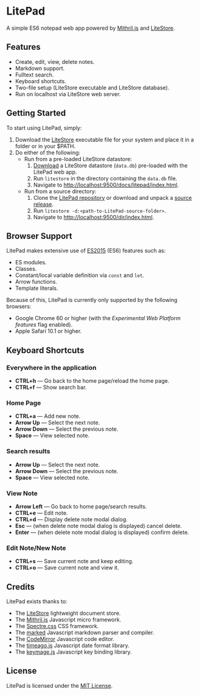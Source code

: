 # LitePad

A simple ES6 notepad web app powered by [Mithril.js][mithril] and [LiteStore][litestore].

## Features

* Create, edit, view, delete notes.
* Markdown support.
* Fulltext search.
* Keyboard shortcuts.
* Two-file setup (LiteStore executable and LiteStore database).
* Run on localhost via LiteStore web server.

## Getting Started

To start using LitePad, simply:

1. Download the [LiteStore][litestore] executable file for your system and place it in a folder or in your $PATH.
2. Do either of the following:
    * Run from a pre-loaded LiteStore datastore:
      1. [Download][release] a LiteStore datastore (`data.db`) pre-loaded with the LitePad web app.
      2. Run `litestore` in the directory containing the `data.db` file.
      3. Navigate to <http://localhost:9500/docs/litepad/index.html>.
    * Run from a source directory:
      1. Clone the [LitePad repository][repo] or download and unpack a [source release][release].
      2. Run `litestore -d:<path-to-LitePad-source-folder>`.
      3. Navigate to <http://localhost:9500/dir/index.html>.

## Browser Support

LitePad makes extensive use of [ES2015][es2015] (ES6) features such as:

* ES modules.
* Classes.
* Constant/local variable definition via `const` and `let`.
* Arrow functions.
* Template literals.

Because of this, LitePad is currently only supported by the following browsers:

* Google Chrome 60 or higher (with the *Experimental Web Platform features* flag enabled).
* Apple Safari 10.1 or higher.

## Keyboard Shortcuts

### Everywhere in the application

* **CTRL+h** &mdash; Go back to the home page/reload the home page.
* **CTRL+f** &mdash; Show search bar.

### Home Page

* **CTRL+a** &mdash; Add new note.
* **Arrow Up** &mdash; Select the next note.
* **Arrow Down** &mdash; Select the previous note.
* **Space** &mdash; View selected note.

### Search results

* **Arrow Up** &mdash; Select the next note.
* **Arrow Down** &mdash; Select the previous note.
* **Space** &mdash; View selected note.

### View Note

* **Arrow Left** &mdash; Go back to home page/search results.
* **CTRL+e** &mdash; Edit note.
* **CTRL+d** &mdash; Display delete note modal dialog.
* **Esc** &mdash; (when delete note modal dialog is displayed) cancel delete.
* **Enter** &mdash; (when delete note modal dialog is displayed) confirm delete.

### Edit Note/New Note

* **CTRL+s** &mdash; Save current note and keep editing.
* **CTRL+o** &mdash; Save current note and view it.


## Credits

LitePad exists thanks to:

* The [LiteStore][litestore] lightweight document store.
* The [Mithril.js][mithril] Javascript micro framework.
* The [Spectre.css][spectre] CSS framework.
* The [marked][marked] Javascript markdown parser and compiler.
* The [CodeMirror][codemirror] Javascript code editor.
* The [timeago.js][timeago] Javascript date format library.
* The [keymage.js][keymage] Javascript key binding library.

## License

LitePad is licensed under the [MIT License][license].

[mithril]:https://mithril.js.org/
[litestore]:https://h3rald.com/litestore/
[repo]:https://github.com/h3rald/litepad
[release]:https://github.com/h3rald/litepad/releases
[license]:https://github.com/h3rald/litepad/blob/master/LICENSE
[spectre]:https://picturepan2.github.io/spectre/index.html
[codemirror]:http://codemirror.net/
[timeago]:http://timeago.org/
[marked]:https://github.com/chjj/marked
[es2015]:http://www.ecma-international.org/ecma-262/6.0/
[keymage]:https://github.com/piranha/keymage
